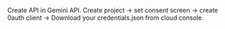 Create API in Gemini API.
Create project -> set consent screen -> create 0auth client -> Download your credentials.json from cloud console.
